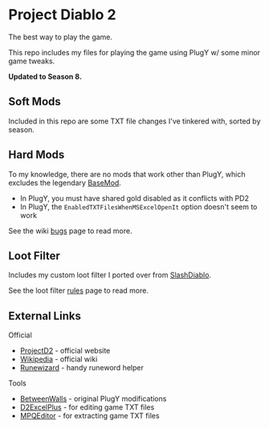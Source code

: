 # Project Diablo 2

The best way to play the game.

This repo includes my files for playing the game using PlugY w/ some minor game tweaks.

**Updated to Season 8.**

## Soft Mods

Included in this repo are some TXT file changes I've tinkered with, sorted by season.

## Hard Mods

To my knowledge, there are no mods that work other than PlugY, which excludes the legendary [BaseMod](https://d2mods.info/forum/viewtopic.php?t=65492).

- In PlugY, you must have shared gold disabled as it conflicts with PD2
- In PlugY, the ``EnabledTXTFilesWhenMSExcelOpenIt`` option doesn't seem to work

See the wiki [bugs](https://projectdiablo2.miraheze.org/wiki/Bugs) page to read more.

## Loot Filter

Includes my custom loot filter I ported over from [SlashDiablo](https://slashdiablo.net/).

See the loot filter [rules](https://projectdiablo2.miraheze.org/wiki/Item_Filtering) page to read more.

## External Links

Official

- [ProjectD2](https://www.projectdiablo2.com/) - official website
- [Wikipedia](https://projectdiablo2.miraheze.org/wiki) - official wiki
- [Runewizard](https://kvothed2.github.io/pd2-runewizard/) - handy runeword helper

Tools

- [BetweenWalls](https://github.com/BetweenWalls/PD2-PlugY) - original PlugY modifications
- [D2ExcelPlus](https://github.com/Cjreek/D2ExcelPlus) - for editing game TXT files
- [MPQEditor](http://www.zezula.net/en/mpq/download.html) - for extracting game TXT files